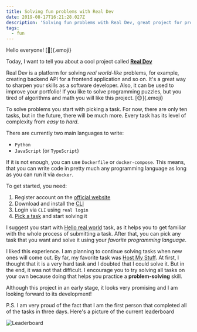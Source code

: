 ```yaml
---
title: Solving fun problems with Real Dev
date: 2019-08-17T16:21:28.027Z
description: 'Solving fun problems with Real Dev, great project for programmers!'
tags:
  - fun
---
```

Hello everyone! [👋]{.emoji}
 
Today, I want to tell you about a cool project called [**Real Dev**](https://real.dev)
 
Real Dev is a platform for solving _real world-like_ problems, for example, creating backend API for a frontend application and so on. It's a great way to sharpen your skills as a software developer. Also, it can be used to improve your portfolio! If you like to solve programming puzzles, but you tired of algorithms and math you will like this project. [😊]{.emoji}
 
To solve problems you start with picking a task. For now, there are only ten tasks, but in the future, there will be much more. Every task has its level of complexity from _easy_ to _hard_. 
 
There are currently two main languages to write:
 
* `Python`
* `JavaScript` (or `TypeScript`)
 
If it is not enough, you can use `Dockerfile` or `docker-compose`. This means, that you can write code in pretty much any programming language as long as you can run it via `docker`.
 
To get started, you need:
 
1. Register account on the [official website](https://real.dev)
2. Download and install the [CLI](https://real.dev/docs#cli-the-real-command)
3. Login via `CLI` using `real login`
4. [Pick a task](https://real.dev/tasks) and start solving it
 
I suggest you start with [Hello real world](https://real.dev/task/hello-real-world) task, as it helps you to get familiar with the whole process of submitting a task. After that, you can pick any task that you want and solve it using your _favorite programming language_.
 
I liked this experience. I am planning to continue solving tasks when new ones will come out. By far, my favorite task was [Host My Stuff](https://real.dev/task/host-my-stuff). At first, I thought that it is a very hard task and I doubted that I could solve it. But in the end, it was not that difficult. I encourage you to try solving all tasks on your own because doing that helps you practice a **problem-solving** skill.
 
Although this project in an early stage, it looks very promising and I am looking forward to its development!
 
P.S. I am very proud of the fact that I am the first person that completed all of the tasks in three days. Here's a picture of the current leaderboard
 
![Leaderboard](/images/uploads/solving-fun-problems-with-real-dev__leaderboard.png "Leaderboard")
